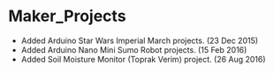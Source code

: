 # Maker_Projects

* Added Arduino Star Wars Imperial March projects. (23 Dec 2015)
* Added Arduino Nano Mini Sumo Robot projects. (15 Feb 2016)
* Added Soil Moisture Monitor (Toprak Verim) project. (26 Aug 2016)
